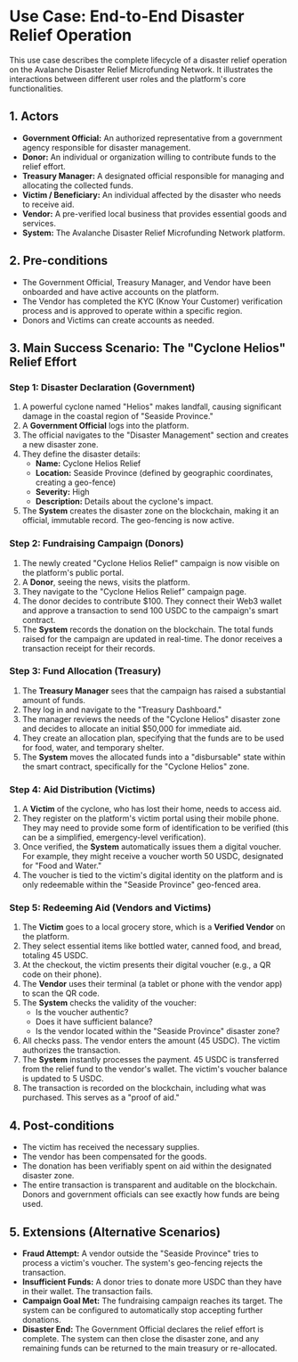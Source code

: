 # Use Case: End-to-End Disaster Relief Operation

This use case describes the complete lifecycle of a disaster relief operation on the Avalanche Disaster Relief Microfunding Network. It illustrates the interactions between different user roles and the platform's core functionalities.

## 1. Actors

*   **Government Official:** An authorized representative from a government agency responsible for disaster management.
*   **Donor:** An individual or organization willing to contribute funds to the relief effort.
*   **Treasury Manager:** A designated official responsible for managing and allocating the collected funds.
*   **Victim / Beneficiary:** An individual affected by the disaster who needs to receive aid.
*   **Vendor:** A pre-verified local business that provides essential goods and services.
*   **System:** The Avalanche Disaster Relief Microfunding Network platform.

## 2. Pre-conditions

*   The Government Official, Treasury Manager, and Vendor have been onboarded and have active accounts on the platform.
*   The Vendor has completed the KYC (Know Your Customer) verification process and is approved to operate within a specific region.
*   Donors and Victims can create accounts as needed.

## 3. Main Success Scenario: The "Cyclone Helios" Relief Effort

### Step 1: Disaster Declaration (Government)

1.  A powerful cyclone named "Helios" makes landfall, causing significant damage in the coastal region of "Seaside Province."
2.  A **Government Official** logs into the platform.
3.  The official navigates to the "Disaster Management" section and creates a new disaster zone.
4.  They define the disaster details:
    *   **Name:** Cyclone Helios Relief
    *   **Location:** Seaside Province (defined by geographic coordinates, creating a geo-fence)
    *   **Severity:** High
    *   **Description:** Details about the cyclone's impact.
5.  The **System** creates the disaster zone on the blockchain, making it an official, immutable record. The geo-fencing is now active.

### Step 2: Fundraising Campaign (Donors)

1.  The newly created "Cyclone Helios Relief" campaign is now visible on the platform's public portal.
2.  A **Donor**, seeing the news, visits the platform.
3.  They navigate to the "Cyclone Helios Relief" campaign page.
4.  The donor decides to contribute $100. They connect their Web3 wallet and approve a transaction to send 100 USDC to the campaign's smart contract.
5.  The **System** records the donation on the blockchain. The total funds raised for the campaign are updated in real-time. The donor receives a transaction receipt for their records.

### Step 3: Fund Allocation (Treasury)

1.  The **Treasury Manager** sees that the campaign has raised a substantial amount of funds.
2.  They log in and navigate to the "Treasury Dashboard."
3.  The manager reviews the needs of the "Cyclone Helios" disaster zone and decides to allocate an initial $50,000 for immediate aid.
4.  They create an allocation plan, specifying that the funds are to be used for food, water, and temporary shelter.
5.  The **System** moves the allocated funds into a "disbursable" state within the smart contract, specifically for the "Cyclone Helios" zone.

### Step 4: Aid Distribution (Victims)

1.  A **Victim** of the cyclone, who has lost their home, needs to access aid.
2.  They register on the platform's victim portal using their mobile phone. They may need to provide some form of identification to be verified (this can be a simplified, emergency-level verification).
3.  Once verified, the **System** automatically issues them a digital voucher. For example, they might receive a voucher worth 50 USDC, designated for "Food and Water."
4.  The voucher is tied to the victim's digital identity on the platform and is only redeemable within the "Seaside Province" geo-fenced area.

### Step 5: Redeeming Aid (Vendors and Victims)

1.  The **Victim** goes to a local grocery store, which is a **Verified Vendor** on the platform.
2.  They select essential items like bottled water, canned food, and bread, totaling 45 USDC.
3.  At the checkout, the victim presents their digital voucher (e.g., a QR code on their phone).
4.  The **Vendor** uses their terminal (a tablet or phone with the vendor app) to scan the QR code.
5.  The **System** checks the validity of the voucher:
    *   Is the voucher authentic?
    *   Does it have sufficient balance?
    *   Is the vendor located within the "Seaside Province" disaster zone?
6.  All checks pass. The vendor enters the amount (45 USDC). The victim authorizes the transaction.
7.  The **System** instantly processes the payment. 45 USDC is transferred from the relief fund to the vendor's wallet. The victim's voucher balance is updated to 5 USDC.
8.  The transaction is recorded on the blockchain, including what was purchased. This serves as a "proof of aid."

## 4. Post-conditions

*   The victim has received the necessary supplies.
*   The vendor has been compensated for the goods.
*   The donation has been verifiably spent on aid within the designated disaster zone.
*   The entire transaction is transparent and auditable on the blockchain. Donors and government officials can see exactly how funds are being used.

## 5. Extensions (Alternative Scenarios)

*   **Fraud Attempt:** A vendor outside the "Seaside Province" tries to process a victim's voucher. The system's geo-fencing rejects the transaction.
*   **Insufficient Funds:** A donor tries to donate more USDC than they have in their wallet. The transaction fails.
*   **Campaign Goal Met:** The fundraising campaign reaches its target. The system can be configured to automatically stop accepting further donations.
*   **Disaster End:** The Government Official declares the relief effort is complete. The system can then close the disaster zone, and any remaining funds can be returned to the main treasury or re-allocated.
